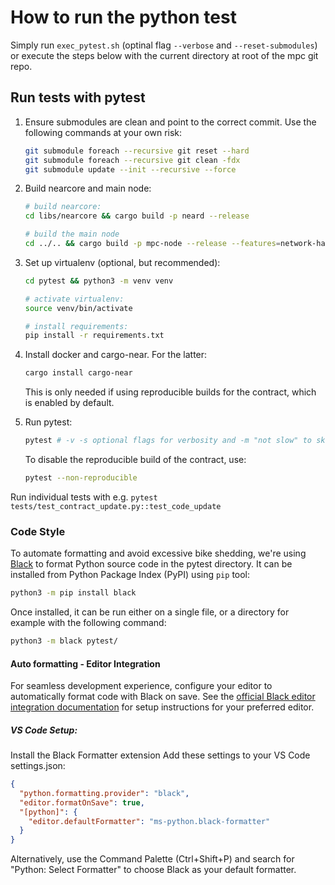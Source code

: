 # How to run the python test

Simply run `exec_pytest.sh` (optinal flag `--verbose` and `--reset-submodules`) or execute the steps below with the current directory at root of the mpc git repo.

## Run tests with pytest

1. Ensure submodules are clean and point to the correct commit. Use the following commands at your own risk:

    ```bash
    git submodule foreach --recursive git reset --hard
    git submodule foreach --recursive git clean -fdx
    git submodule update --init --recursive --force
    ```

2. Build nearcore and main node:

    ```bash
    # build nearcore:
    cd libs/nearcore && cargo build -p neard --release

    # build the main node
    cd ../.. && cargo build -p mpc-node --release --features=network-hardship-simulation
    ```

3. Set up virtualenv (optional, but recommended):

    ```bash
    cd pytest && python3 -m venv venv

    # activate virtualenv:
    source venv/bin/activate

    # install requirements:
    pip install -r requirements.txt
    ```

4. Install docker and cargo-near. For the latter:

    ```bash
    cargo install cargo-near
    ```

    This is only needed if using reproducible builds for the contract, which is 
    enabled by default.

5. Run pytest:

    ```bash
    pytest # -v -s optional flags for verbosity and -m "not slow" to skip slow tests
    ```

    To disable the reproducible build of the contract, use:

    ```bash
    pytest --non-reproducible
    ```

Run individual tests with e.g. `pytest tests/test_contract_update.py::test_code_update`

### Code Style

To automate formatting and avoid excessive bike shedding, we're using
[Black](https://github.com/psf/black) to format Python source code in the pytest directory. It can be
installed from Python Package Index (PyPI) using `pip` tool:

```bash
python3 -m pip install black
```

Once installed, it can be run either on a single file, or a directory for example
with the following command:

```bash
python3 -m black pytest/
```

#### Auto formatting - Editor Integration

For seamless development experience, configure your editor to automatically format code with Black on save. See the [official Black editor integration documentation](https://black.readthedocs.io/en/stable/integrations/editors.html#editor-integration) for setup instructions for your preferred editor.

##### VS Code Setup:

Install the Black Formatter extension
Add these settings to your VS Code settings.json:

```json
{
  "python.formatting.provider": "black",
  "editor.formatOnSave": true,
  "[python]": {
    "editor.defaultFormatter": "ms-python.black-formatter"
  }
}
```

Alternatively, use the Command Palette (Ctrl+Shift+P) and search for "Python: Select Formatter" to choose Black as your default formatter.
